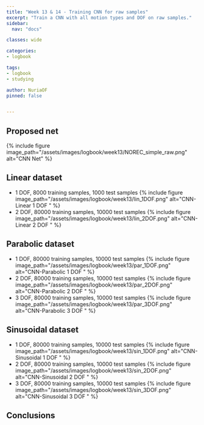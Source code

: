 ```yaml
---
title: "Week 13 & 14 - Training CNN for raw samples"
excerpt: "Train a CNN with all motion types and DOF on raw samples."
sidebar:
  nav: "docs"

classes: wide

categories:
- logbook

tags:
- logbook
- studying

author: NuriaOF
pinned: false


---
```



## Proposed net

{% include figure image_path="/assets/images/logbook/week13/NOREC_simple_raw.png" alt="CNN Net" %}

## Linear dataset

- 1 DOF, 8000 training samples, 1000 test samples
{% include figure image_path="/assets/images/logbook/week13/lin_1DOF.png" alt="CNN-Linear 1 DOF " %}
- 2 DOF, 80000 training samples, 10000 test samples
{% include figure image_path="/assets/images/logbook/week13/lin_2DOF.png" alt="CNN-Linear 2 DOF " %}

## Parabolic dataset
- 1 DOF, 80000 training samples, 10000 test samples
{% include figure image_path="/assets/images/logbook/week13/par_1DOF.png" alt="CNN-Parabolic 1 DOF " %}
- 2 DOF, 80000 training samples, 10000 test samples
{% include figure image_path="/assets/images/logbook/week13/par_2DOF.png" alt="CNN-Parabolic 2 DOF " %}
- 3 DOF, 80000 training samples, 10000 test samples
{% include figure image_path="/assets/images/logbook/week13/par_3DOF.png" alt="CNN-Parabolic 3 DOF " %}

## Sinusoidal dataset
- 1 DOF, 80000 training samples, 10000 test samples
{% include figure image_path="/assets/images/logbook/week13/sin_1DOF.png" alt="CNN-Sinusoidal 1 DOF " %}
- 2 DOF, 80000 training samples, 10000 test samples
{% include figure image_path="/assets/images/logbook/week13/sin_2DOF.png" alt="CNN-Sinusoidal 2 DOF " %}
- 3 DOF, 80000 training samples, 10000 test samples
{% include figure image_path="/assets/images/logbook/week13/sin_3DOF.png" alt="CNN-Sinusoidal 3 DOF " %}

## Conclusions

